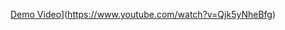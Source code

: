 [Demo Video](https://img.youtube.com/vi/Qjk5yNheBfg/0.jpg)](https://www.youtube.com/watch?v=Qjk5yNheBfg)


